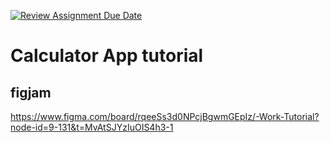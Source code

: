 [![Review Assignment Due Date](https://classroom.github.com/assets/deadline-readme-button-22041afd0340ce965d47ae6ef1cefeee28c7c493a6346c4f15d667ab976d596c.svg)](https://classroom.github.com/a/OtCKnre3)


# Calculator App tutorial

## figjam
https://www.figma.com/board/rqeeSs3d0NPcjBgwmGEpIz/-Work-Tutorial?node-id=9-131&t=MvAtSJYzIuOIS4h3-1
